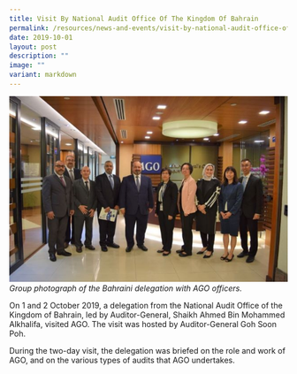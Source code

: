 ```yaml
---
title: Visit By National Audit Office Of The Kingdom Of Bahrain
permalink: /resources/news-and-events/visit-by-national-audit-office-of-the-kingdom-of-bahrain/
date: 2019-10-01
layout: post
description: ""
image: ""
variant: markdown
---
```

![](/images/Visitors/Bahrain%202019.jpg)
*Group photograph of the Bahraini delegation with AGO officers.*

On 1 and 2 October 2019, a delegation from the National Audit Office of the Kingdom of Bahrain, led by Auditor-General, Shaikh Ahmed Bin Mohammed Alkhalifa, visited AGO. The visit was hosted by Auditor-General Goh Soon Poh. 

During the two-day visit, the delegation was briefed on the role and work of AGO, and on the various types of audits that AGO undertakes.